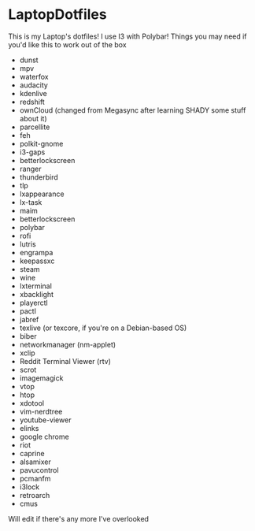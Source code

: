 # LaptopDotfiles
This is my Laptop's dotfiles! I use I3 with Polybar!
Things you may need if you'd like this to work out of the box
- dunst
- mpv
- waterfox
- audacity
- kdenlive
- redshift
- ownCloud (changed from Megasync after learning SHADY some stuff about it)
- parcellite
- feh
- polkit-gnome
- i3-gaps
- betterlockscreen
- ranger
- thunderbird
- tlp
- lxappearance
- lx-task
- maim
- betterlockscreen
- polybar
- rofi
- lutris
- engrampa
- keepassxc
- steam
- wine
- lxterminal
- xbacklight
- playerctl
- pactl
- jabref
- texlive (or texcore, if you're on a Debian-based OS)
- biber
- networkmanager (nm-applet)
- xclip
- Reddit Terminal Viewer (rtv)
- scrot
- imagemagick
- vtop
- htop
- xdotool
- vim-nerdtree
- youtube-viewer
- elinks
- google chrome
- riot
- caprine
- alsamixer
- pavucontrol
- pcmanfm
- i3lock
- retroarch
- cmus

Will edit if there's any more I've overlooked
